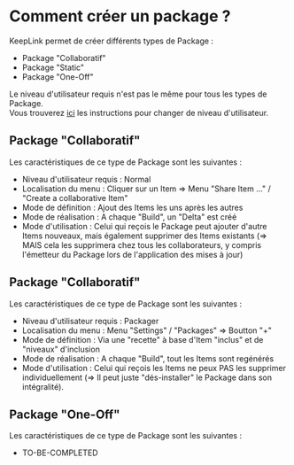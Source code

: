 Comment créer un package ?
==

KeepLink permet de créer différents types de Package :
* Package "Collaboratif"
* Package "Static"
* Package "One-Off"

Le niveau d'utilisateur requis n'est pas le même pour tous les types de Package.   
Vous trouverez <a href="https://github.com/iPlumb3r/KeepLink/blob/master/5_HowTo/ChangeUserLevel_FR.md">ici</a> les instructions pour changer de niveau d'utilisateur.

Package "Collaboratif"
-
Les caractéristiques de ce type de Package sont les suivantes : 
* Niveau d'utilisateur requis : Normal
* Localisation du menu : Cliquer sur un Item => Menu "Share Item ..." / "Create a collaborative Item"
* Mode de définition : Ajout des Items les uns après les autres
* Mode de réalisation : A chaque "Build", un "Delta" est créé
* Mode d'utilisation : Celui qui reçois le Package peut ajouter d'autre Items nouveaux, mais également supprimer des Items existants (=> MAIS cela les supprimera chez tous les collaborateurs, y compris l'émetteur du Package lors de l'application des mises à jour)

Package "Collaboratif"
-
Les caractéristiques de ce type de Package sont les suivantes : 
* Niveau d'utilisateur requis : Packager
* Localisation du menu : Menu "Settings" / "Packages" => Boutton "+"
* Mode de définition : Via une "recette" à base d'Item "inclus" et de "niveaux" d'inclusion
* Mode de réalisation : A chaque "Build", tout les Items sont regénérés
* Mode d'utilisation : Celui qui reçois les Items ne peux PAS les supprimer individuellement (=> Il peut juste "dés-installer" le Package dans son intégralité).

Package "One-Off"
-
Les caractéristiques de ce type de Package sont les suivantes : 
* TO-BE-COMPLETED
